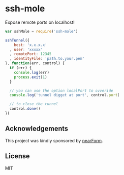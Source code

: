 ssh-mole
========

Expose remote ports on localhost!

```js
var sshMole = require('ssh-mole')

sshTunnel({
    host: 'x.x.x.x'
  , user: 'xxxxx'
  , remotePort: 12345
  , identityFile: 'path.to.your.pem'
}, function(err, control) {
  if (err) {
    console.log(err)
    process.exit(1)
  }

  // you can use the option localPort to ovveride
  console.log('tunnel digget at port', control.port)

  // to close the tunnel
  control.done()
})
```

Acknowledgements
----------------

This project was kindly sponsored by [nearForm](http://nearform.com).

License
-------

MIT
